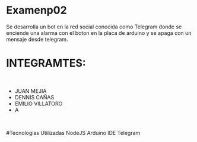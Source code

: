 # Examenp02
Se desarrolla un bot en la red social conocida como Telegram donde se enciende una alarma con el boton en la placa de arduino y se apaga con un mensaje desde telegram.

# INTEGRAMTES:
<BR>
<UL>
<LI>JUAN MEJIA</LI>
<LI>DENNIS CAÑAS</LI>
<LI>EMILIO VILLATORO</LI>
<LI>A<LEXANDER RUIZ</LI>
</UL>
<br>

#Tecnologias Utilizadas
NodeJS  Arduino IDE  Telegram 
